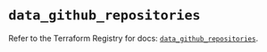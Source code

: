 # `data_github_repositories`

Refer to the Terraform Registry for docs: [`data_github_repositories`](https://registry.terraform.io/providers/integrations/github/6.2.2/docs/data-sources/repositories).
